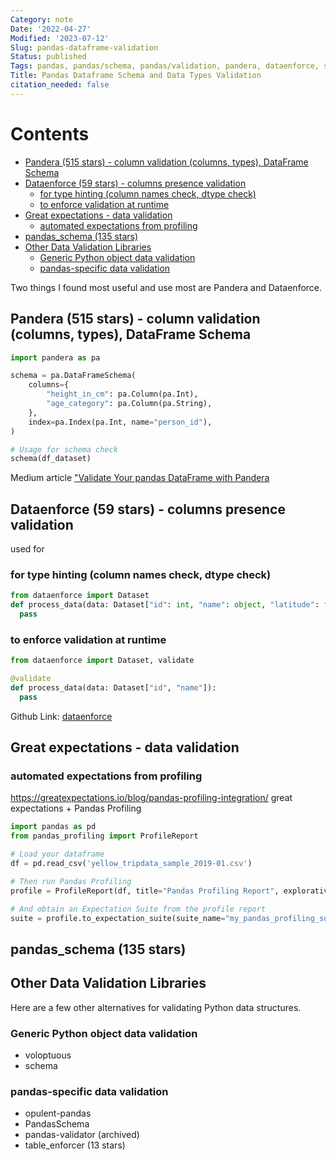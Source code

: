 ```yaml
---
Category: note
Date: '2022-04-27'
Modified: '2023-07-12'
Slug: pandas-dataframe-validation
Status: published
Tags: pandas, pandas/schema, pandas/validation, pandera, dataenforce, software/alternatives, great-expectations,
Title: Pandas Dataframe Schema and Data Types Validation
citation_needed: false
---
```


# Contents
<!-- MarkdownTOC levels='2,3' autolink=True autoanchor=True -->

- [Pandera \(515 stars\) - column validation \(columns, types\), DataFrame Schema](#pandera-515-stars---column-validation-columns-types-dataframe-schema)
- [Dataenforce \(59 stars\) - columns presence validation](#dataenforce-59-stars---columns-presence-validation)
  - [for type hinting \(column names check, dtype check\)](#for-type-hinting-column-names-check-dtype-check)
  - [to enforce validation at runtime](#to-enforce-validation-at-runtime)
- [Great expectations - data validation](#great-expectations---data-validation)
  - [automated expectations from profiling](#automated-expectations-from-profiling)
- [pandas_schema \(135 stars\)](#pandas_schema-135-stars)
- [Other Data Validation Libraries](#other-data-validation-libraries)
  - [Generic Python object data validation](#generic-python-object-data-validation)
  - [pandas-specific data validation](#pandas-specific-data-validation)

<!-- /MarkdownTOC -->

Two things I found most useful and use most are Pandera and Dataenforce.

<a id="pandera-515-stars---column-validation-columns-types-dataframe-schema"></a>

## Pandera (515 stars) - column validation (columns, types), DataFrame Schema

```python
import pandera as pa

schema = pa.DataFrameSchema(
    columns={
        "height_in_cm": pa.Column(pa.Int),
        "age_category": pa.Column(pa.String),
    },
    index=pa.Index(pa.Int, name="person_id"),
)

# Usage for schema check
schema(df_dataset)
```

Medium article ["Validate Your pandas DataFrame with Pandera](
https://towardsdatascience.com/validate-your-pandas-dataframe-with-pandera-2995910e564)

<a id="dataenforce-59-stars---columns-presence-validation"></a>

## Dataenforce (59 stars) - columns presence validation

used for
<a id="for-type-hinting-column-names-check-dtype-check"></a>

### for type hinting (column names check, dtype check)

```python
from dataenforce import Dataset
def process_data(data: Dataset["id": int, "name": object, "latitude": float, "longitude": float])
  pass
```

<a id="to-enforce-validation-at-runtime"></a>

### to enforce validation at runtime

```python
from dataenforce import Dataset, validate

@validate
def process_data(data: Dataset["id", "name"]):
  pass
```

Github Link: [dataenforce](https://github.com/CedricFR/dataenforce)

<a id="great-expectations---data-validation"></a>

## Great expectations - data validation

<a id="automated-expectations-from-profiling"></a>

### automated expectations from profiling
<https://greatexpectations.io/blog/pandas-profiling-integration/>
great expectations + Pandas Profiling

```python
import pandas as pd
from pandas_profiling import ProfileReport

# Load your dataframe
df = pd.read_csv('yellow_tripdata_sample_2019-01.csv')

# Then run Pandas Profiling
profile = ProfileReport(df, title="Pandas Profiling Report", explorative=True)

# And obtain an Expectation Suite from the profile report
suite = profile.to_expectation_suite(suite_name="my_pandas_profiling_suite")
```

<a id="pandas_schema-135-stars"></a>

## pandas_schema (135 stars)

<a id="other-data-validation-libraries"></a>

## Other Data Validation Libraries

Here are a few other alternatives for validating Python data structures.

<a id="generic-python-object-data-validation"></a>

### Generic Python object data validation

- voloptuous
- schema

<a id="pandas-specific-data-validation"></a>

### pandas-specific data validation

- opulent-pandas
- PandasSchema
- pandas-validator (archived)
- table_enforcer (13 stars)
